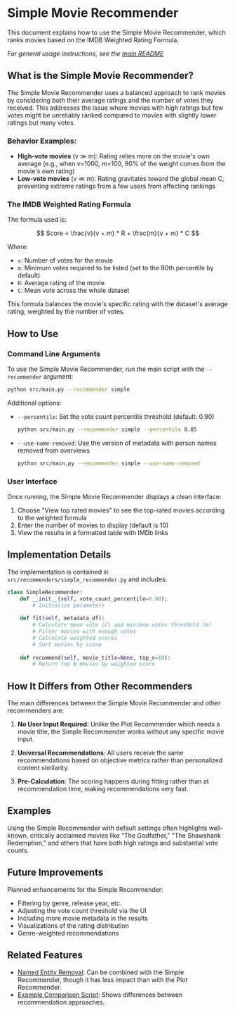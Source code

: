 # Simple Movie Recommender

This document explains how to use the Simple Movie Recommender, which ranks movies based on the IMDB Weighted Rating Formula.

*For general usage instructions, see the [main README](README.md)*

## What is the Simple Movie Recommender?

The Simple Movie Recommender uses a balanced approach to rank movies by considering both their average ratings and the number of votes they received. This addresses the issue where movies with high ratings but few votes might be unreliably ranked compared to movies with slightly lower ratings but many votes.

### Behavior Examples:

- **High-vote movies** (v ≫ m): Rating relies more on the movie's own average (e.g., when v=1000, m=100, 90% of the weight comes from the movie's own rating)
- **Low-vote movies** (v ≪ m): Rating gravitates toward the global mean C, preventing extreme ratings from a few users from affecting rankings

### The IMDB Weighted Rating Formula

The formula used is:

$$
Score = \frac{v}{v + m} * R + \frac{m}{v + m} * C
$$

Where:
- `v`: Number of votes for the movie
- `m`: Minimum votes required to be listed (set to the 90th percentile by default)
- `R`: Average rating of the movie
- `C`: Mean vote across the whole dataset

This formula balances the movie's specific rating with the dataset's average rating, weighted by the number of votes.

## How to Use

### Command Line Arguments

To use the Simple Movie Recommender, run the main script with the `--recommender` argument:

```bash
python src/main.py --recommender simple
```

Additional options:
- `--percentile`: Set the vote count percentile threshold (default: 0.90)
  ```bash
  python src/main.py --recommender simple --percentile 0.85
  ```

- `--use-name-removed`: Use the version of metadata with person names removed from overviews
  ```bash
  python src/main.py --recommender simple --use-name-removed
  ```

### User Interface

Once running, the Simple Movie Recommender displays a clean interface:

1. Choose "View top rated movies" to see the top-rated movies according to the weighted formula
2. Enter the number of movies to display (default is 10)
3. View the results in a formatted table with IMDb links

## Implementation Details

The implementation is contained in `src/recommenders/simple_recommender.py` and includes:

```python
class SimpleRecommender:
    def __init__(self, vote_count_percentile=0.90):
        # Initialize parameters
        
    def fit(self, metadata_df):
        # Calculate mean vote (C) and minimum votes threshold (m)
        # Filter movies with enough votes
        # Calculate weighted scores
        # Sort movies by score
        
    def recommend(self, movie_title=None, top_n=10):
        # Return top N movies by weighted score
```

## How It Differs from Other Recommenders

The main differences between the Simple Movie Recommender and other recommenders are:

1. **No User Input Required**: Unlike the Plot Recommender which needs a movie title, the Simple Recommender works without any specific movie input.

2. **Universal Recommendations**: All users receive the same recommendations based on objective metrics rather than personalized content similarity.

3. **Pre-Calculation**: The scoring happens during fitting rather than at recommendation time, making recommendations very fast.

## Examples

Using the Simple Recommender with default settings often highlights well-known, critically acclaimed movies like "The Godfather," "The Shawshank Redemption," and others that have both high ratings and substantial vote counts.

## Future Improvements

Planned enhancements for the Simple Recommender:
- Filtering by genre, release year, etc.
- Adjusting the vote count threshold via the UI
- Including more movie metadata in the results
- Visualizations of the rating distribution
- Genre-weighted recommendations

## Related Features

- [Named Entity Removal](README_NER_PREPROCESSING.md): Can be combined with the Simple Recommender, though it has less impact than with the Plot Recommender.
- [Example Comparison Script](src/example_comparison.py): Shows differences between recommendation approaches. 